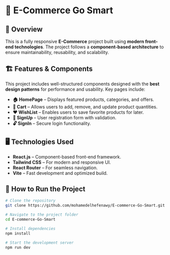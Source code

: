 # 🛒 E-Commerce Go Smart

## 🚀 Overview
This is a fully responsive **E-Commerce** project built using **modern front-end technologies**. The project follows a **component-based architecture** to ensure maintainability, reusability, and scalability.

## 🏗️ Features & Components
This project includes well-structured components designed with the **best design patterns** for performance and usability. Key pages include:

- **🏠 HomePage** – Displays featured products, categories, and offers.
- **🛒 Cart** – Allows users to add, remove, and update product quantities.
- **❤️ WishList** – Enables users to save favorite products for later.
- **🔑 SignUp** – User registration form with validation.
- **🔓 SignIn** – Secure login functionality.

## 🖥️ Technologies Used
- **React.js** – Component-based front-end framework.
- **Tailwind CSS** – For modern and responsive UI.
- **React Router** – For seamless navigation.
- **Vite** – Fast development and optimized build.

## 📌 How to Run the Project
```sh
# Clone the repository
git clone https://github.com/mohamedelhefenawy/E-commerce-Go-Smart.git

# Navigate to the project folder
cd E-commerce-Go-Smart

# Install dependencies
npm install

# Start the development server
npm run dev
